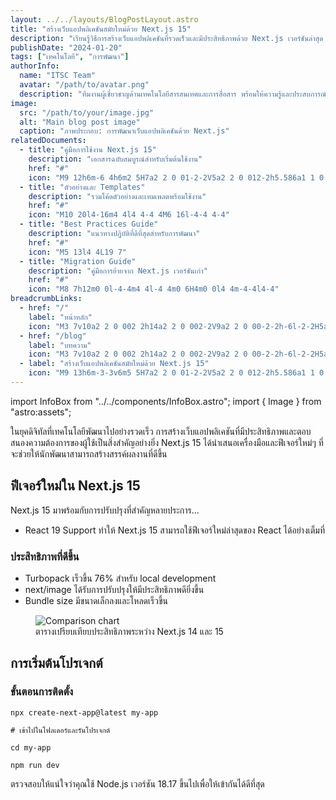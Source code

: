 ```yaml
---
layout: ../../layouts/BlogPostLayout.astro
title: "สร้างเว็บแอปพลิเคชันสมัยใหม่ด้วย Next.js 15"
description: "เรียนรู้วิธีการสร้างเว็บแอปพลิเคชันที่รวดเร็วและมีประสิทธิภาพด้วย Next.js เวอร์ชันล่าสุด พร้อมเทคนิคและแนวทางปฏิบัติที่ดีที่สุด"
publishDate: "2024-01-20"
tags: ["เทคโนโลยี", "การพัฒนา"]
authorInfo:
  name: "ITSC Team"
  avatar: "/path/to/avatar.png"
  description: "ทีมงานผู้เชี่ยวชาญด้านเทคโนโลยีสารสนเทศและการสื่อสาร พร้อมให้ความรู้และประสบการณ์เพื่อพัฒนาชุมชนให้เติบโตไปพร้อมกัน"
image:
  src: "/path/to/your/image.jpg"
  alt: "Main blog post image"
  caption: "ภาพประกอบ: การพัฒนาเว็บแอปพลิเคชันด้วย Next.js"
relatedDocuments:
  - title: "คู่มือการใช้งาน Next.js 15"
    description: "เอกสารฉบับสมบูรณ์สำหรับเริ่มต้นใช้งาน"
    href: "#"
    icon: "M9 12h6m-6 4h6m2 5H7a2 2 0 01-2-2V5a2 2 0 012-2h5.586a1 1 0 01.707.293l5.414 5.414a1 1 0 01.293.707V19a2 2 0 01-2 2z"
  - title: "ตัวอย่างและ Templates"
    description: "รวมโค้ดตัวอย่างและเทมเพลตพร้อมใช้งาน"
    href: "#"
    icon: "M10 20l4-16m4 4l4 4-4 4M6 16l-4-4 4-4"
  - title: "Best Practices Guide"
    description: "แนวทางปฏิบัติที่ดีที่สุดสำหรับการพัฒนา"
    href: "#"
    icon: "M5 13l4 4L19 7"
  - title: "Migration Guide"
    description: "คู่มือการย้ายจาก Next.js เวอร์ชันเก่า"
    href: "#"
    icon: "M8 7h12m0 0l-4-4m4 4l-4 4m0 6H4m0 0l4 4m-4-4l4-4"
breadcrumbLinks:
  - href: "/"
    label: "หน้าหลัก"
    icon: "M3 7v10a2 2 0 002 2h14a2 2 0 002-2V9a2 2 0 00-2-2h-6l-2-2H5a2 2 0 00-2 2z"
  - href: "/blog"
    label: "บทความ"
    icon: "M3 7v10a2 2 0 002 2h14a2 2 0 002-2V9a2 2 0 00-2-2h-6l-2-2H5a2 2 0 00-2 2z"
  - label: "สร้างเว็บแอปพลิเคชันสมัยใหม่ด้วย Next.js 15"
    icon: "M9 13h6m-3-3v6m5 5H7a2 2 0 01-2-2V5a2 2 0 012-2h5.586a1 1 0 01.707.293l5.414 5.414a1 1 0 01.293.707V19a2 2 0 01-2 2z"
---
```


import InfoBox from "../../components/InfoBox.astro";
import { Image } from "astro:assets";

ในยุคดิจิทัลที่เทคโนโลยีพัฒนาไปอย่างรวดเร็ว การสร้างเว็บแอปพลิเคชันที่มีประสิทธิภาพและตอบสนองความต้องการของผู้ใช้เป็นสิ่งสำคัญอย่างยิ่ง Next.js 15 ได้นำเสนอเครื่องมือและฟีเจอร์ใหม่ๆ ที่จะช่วยให้นักพัฒนาสามารถสร้างสรรค์ผลงานที่ดีขึ้น

## ฟีเจอร์ใหม่ใน Next.js 15

Next.js 15 มาพร้อมกับการปรับปรุงที่สำคัญหลายประการ...

<InfoBox type="info" title="สิ่งที่น่าสนใจ">
  <ul>
    <li>
      React 19 Support ทำให้ Next.js 15 สามารถใช้ฟีเจอร์ใหม่ล่าสุดของ React
      ได้อย่างเต็มที่
    </li>
  </ul>
</InfoBox>

### ประสิทธิภาพที่ดีขึ้น

- Turbopack เร็วขึ้น 76% สำหรับ local development
- next/image ได้รับการปรับปรุงให้มีประสิทธิภาพดียิ่งขึ้น
- Bundle size มีขนาดเล็กลงและโหลดเร็วขึ้น

<figure class="my-8">
  <Image
    src="/path/to/your/image2.jpg"
    alt="Comparison chart"
    width={800}
    height={400}
    class="w-full h-auto rounded-lg bg-base-200"
  />
  <figcaption class="text-center text-sm text-base-content/60 mt-2">
    ตารางเปรียบเทียบประสิทธิภาพระหว่าง Next.js 14 และ 15
  </figcaption>
</figure>

## การเริ่มต้นโปรเจกต์

### ขั้นตอนการติดตั้ง

<div class="mockup-code">
  <pre data-prefix="$"><code>npx create-next-app@latest my-app</code></pre>
  <pre data-prefix="#"><code># เข้าไปในโฟลเดอร์และรันโปรเจกต์</code></pre>
  <pre data-prefix="$"><code>cd my-app</code></pre>
  <pre data-prefix="$"><code>npm run dev</code></pre>
</div>

<InfoBox type="warning" title="ข้อควรระวัง">
  ตรวจสอบให้แน่ใจว่าคุณใช้ Node.js เวอร์ชัน 18.17
  ขึ้นไปเพื่อให้เข้ากันได้ดีที่สุด
</InfoBox>
